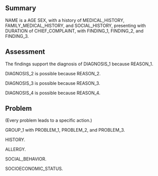 ## Summary

NAME is a AGE SEX, with a history of MEDICAL_HISTORY, FAMILY_MEDICAL_HISTORY, and SOCIAL_HISTORY, presenting with DURATION of CHIEF_COMPLAINT, with FINDING_1, FINDING_2, and FINDING_3.

## Assessment

The findings support the diagnosis of DIAGNOSIS_1 because REASON_1.

DIAGNOSIS_2 is possible because REASON_2.

DIAGNOSIS_3 is possible because REASON_3.

DIAGNOSIS_4 is possible because REASON_4.

## Problem

(Every problem leads to a specific action.)

GROUP_1 with PROBLEM_1, PROBLEM_2, and PROBLEM_3.

HISTORY.

ALLERGY.

SOCIAL_BEHAVIOR.

SOCIOECONOMIC_STATUS.
